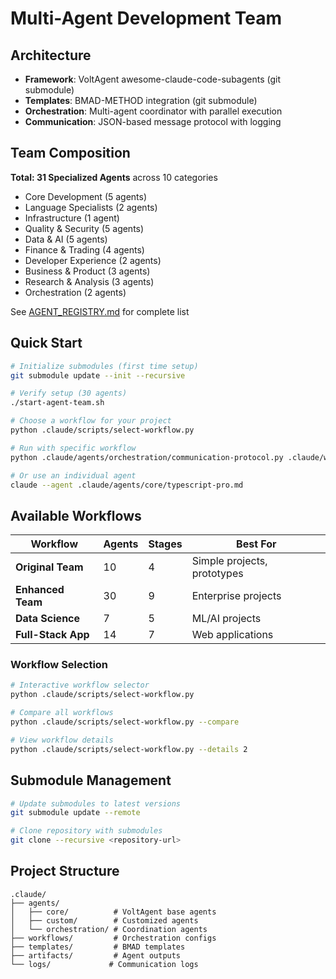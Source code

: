 # Multi-Agent Development Team

## Architecture
- **Framework**: VoltAgent awesome-claude-code-subagents (git submodule)
- **Templates**: BMAD-METHOD integration (git submodule)
- **Orchestration**: Multi-agent coordinator with parallel execution
- **Communication**: JSON-based message protocol with logging

## Team Composition
**Total: 31 Specialized Agents** across 10 categories
- Core Development (5 agents)
- Language Specialists (2 agents) 
- Infrastructure (1 agent)
- Quality & Security (5 agents)
- Data & AI (5 agents)
- Finance & Trading (4 agents)
- Developer Experience (2 agents)
- Business & Product (3 agents)
- Research & Analysis (3 agents)
- Orchestration (2 agents)

See [AGENT_REGISTRY.md](AGENT_REGISTRY.md) for complete list

## Quick Start
```bash
# Initialize submodules (first time setup)
git submodule update --init --recursive

# Verify setup (30 agents)
./start-agent-team.sh

# Choose a workflow for your project
python .claude/scripts/select-workflow.py

# Run with specific workflow
python .claude/agents/orchestration/communication-protocol.py .claude/workflows/enhanced-team-orchestration.json

# Or use an individual agent
claude --agent .claude/agents/core/typescript-pro.md
```

## Available Workflows

| Workflow | Agents | Stages | Best For |
|----------|--------|--------|-----------|
| **Original Team** | 10 | 4 | Simple projects, prototypes |
| **Enhanced Team** | 30 | 9 | Enterprise projects |
| **Data Science** | 7 | 5 | ML/AI projects |
| **Full-Stack App** | 14 | 7 | Web applications |

### Workflow Selection
```bash
# Interactive workflow selector
python .claude/scripts/select-workflow.py

# Compare all workflows
python .claude/scripts/select-workflow.py --compare

# View workflow details
python .claude/scripts/select-workflow.py --details 2
```

## Submodule Management
```bash
# Update submodules to latest versions
git submodule update --remote

# Clone repository with submodules
git clone --recursive <repository-url>
```

## Project Structure
```
.claude/
├── agents/
│   ├── core/          # VoltAgent base agents
│   ├── custom/        # Customized agents
│   └── orchestration/ # Coordination agents
├── workflows/         # Orchestration configs
├── templates/         # BMAD templates
├── artifacts/         # Agent outputs
└── logs/             # Communication logs
```